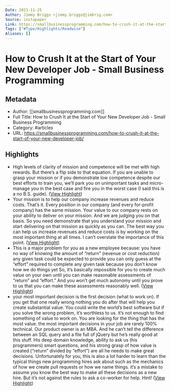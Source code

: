 ```yaml
---
Date: 2021-11-25
Author: Jimmy Briggs <jimmy.briggs@jimbrig.com>
Source: instapaper
Link: https://smallbusinessprogramming.com/how-to-crush-it-at-the-start-of-your-new-developer-job/
Tags: ["#Type/Highlights/Readwise"]
Aliases: []
---
```

# How to Crush It at the Start of Your New Developer Job - Small Business Programming

## Metadata
- Author: [[smallbusinessprogramming.com]]
- Full Title: How to Crush It at the Start of Your New Developer Job - Small Business Programming
- Category: #articles
- URL: https://smallbusinessprogramming.com/how-to-crush-it-at-the-start-of-your-new-developer-job/

## Highlights
- High levels of clarity of mission and competence will be met with high rewards. But there’s a flip side to that equation. If you are unable to grasp your mission or if you demonstrate low competence despite our best efforts to train you, we’ll park you on unimportant tasks and micro-manage you in the best case and fire you in the worst case (I said this is a no B.S. guide). ([View Highlight](https://instapaper.com/read/1356332522/14423623))
- Your mission is to help our company increase revenues and reduce costs. That’s it. Every position in our company (and every for-profit company) has the same mission. Your value to our company rests on your ability to deliver on your mission. And we are judging you on that basis. So you need demonstrate that you understand your mission and start delivering on that mission as quickly as you can.
  The best way you can help us increase revenues and reduce costs is by working on the most important thing at all times. I can’t overstate the importance of this point. ([View Highlight](https://instapaper.com/read/1356332522/14423625))
- This is a major problem for you as a new employee because:
  you have no way of knowing the amount of “return” (revenue or cost reduction) any given task could be expected to provide
  you can only guess at the “effort” required to complete any given task because you don’t know how we do things yet
  So, it’s basically impossible for you to create much value on your own until you can make reasonable assessments of “return” and “effort.” And you won’t get much autonomy until you prove to us that you can make these assessments reasonably well. ([View Highlight](https://instapaper.com/read/1356332522/14423628))
- your most important decision is the first decision (what to work on). If you get that one really wrong nothing you do after that will help you create substantial value. You could write the world’s best software but if you solve the wrong problem, it’s worthless to us.
  it’s not enough to find something of value to work on. You are looking for the thing that has the most value.
  the most important decisions in your job are rarely 100% technical. Our product owner is an MBA. And he can’t tell the difference between an SQL query and a file full of jQuery but he’s really good at this stuff. His deep domain knowledge, ability to ask us (his programmers) smart questions, and his strong grasp of how value is created (“return” divided by “effort”) are all he needs to make great decisions. Unfortunately for you, this is also a lot harder to learn than the typical things new programming hires ask about such as the mechanics of how we create pull requests or how we name things.
  it’s a mistake to assume you know the best way to make all these decisions as a new hire. But it’s not against the rules to ask a co-worker for help. Hint! ([View Highlight](https://instapaper.com/read/1356332522/14423629))
